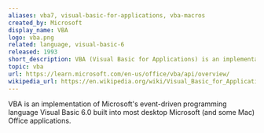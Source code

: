 ```yaml
---
aliases: vba7, visual-basic-for-applications, vba-macros
created_by: Microsoft
display_name: VBA
logo: vba.png
related: language, visual-basic-6
released: 1993 
short_description: VBA (Visual Basic for Applications) is an implementation of Visual Basic (classic) for Microsoft Office applications.
topic: vba
url: https://learn.microsoft.com/en-us/office/vba/api/overview/
wikipedia_url: https://en.wikipedia.org/wiki/Visual_Basic_for_Applications
---
```

VBA is an implementation of Microsoft's event-driven programming language Visual Basic 6.0 built into most desktop Microsoft (and some Mac) Office applications.